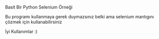 Basit Bir Python Selenium Örneği

Bu programı kullanmaya gerek duymazsınız belki ama selenium mantıgını çözmek için kullanabilirsiniz

İyi Kullanımlar :)
